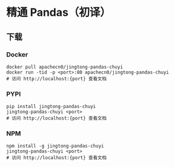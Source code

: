# 精通 Pandas（初译）

## 下载

### Docker

```
docker pull apachecn0/jingtong-pandas-chuyi
docker run -tid -p <port>:80 apachecn0/jingtong-pandas-chuyi
# 访问 http://localhost:{port} 查看文档
```

### PYPI

```
pip install jingtong-pandas-chuyi
jingtong-pandas-chuyi <port>
# 访问 http://localhost:{port} 查看文档
```

### NPM

```
npm install -g jingtong-pandas-chuyi
jingtong-pandas-chuyi <port>
# 访问 http://localhost:{port} 查看文档
```